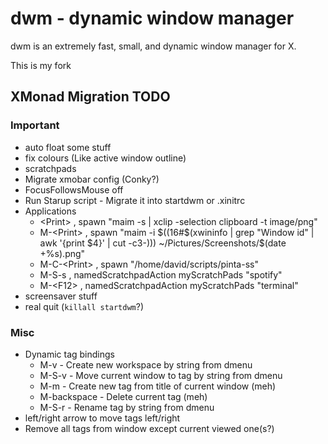 # dwm - dynamic window manager
dwm is an extremely fast, small, and dynamic window manager for X.

This is my fork

## XMonad Migration TODO

### Important
 * auto float some stuff
 * fix colours (Like active window outline)
 * scratchpads
 * Migrate xmobar config (Conky?)
 * FocusFollowsMouse off
 * Run Starup script - Migrate it into startdwm or .xinitrc
 * Applications
     - \<Print>        , spawn "maim -s | xclip -selection clipboard -t image/png"
     - M-\<Print>      , spawn "maim -i $((16#$(xwininfo | grep \"Window id\" | awk '{print $4}' | cut -c3-))) ~/Pictures/Screenshots/$(date +%s).png"
     - M-C-\<Print>    , spawn "/home/david/scripts/pinta-ss"
     - M-S-s          , namedScratchpadAction myScratchPads "spotify"
     - M-\<F12>        , namedScratchpadAction myScratchPads "terminal"
 * screensaver stuff
 * real quit (`killall startdwm`?)

### Misc
 * Dynamic tag bindings
     - M-v - Create new workspace by string from dmenu
     - M-S-v - Move current window to tag by string from dmenu
     - M-m - Create new tag from title of current window (meh)
     - M-backspace - Delete current tag (meh)
     - M-S-r - Rename tag by string from dmenu
 * left/right arrow to move tags left/right
 * Remove all tags from window except current viewed one(s?)
